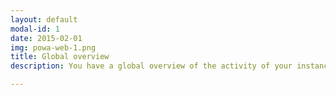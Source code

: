 ```yaml
---
layout: default
modal-id: 1
date: 2015-02-01
img: powa-web-1.png
title: Global overview
description: You have a global overview of the activity of your instance on a specific time range.

---
```

